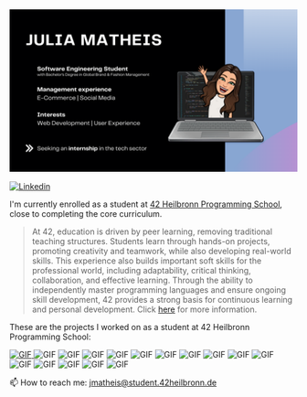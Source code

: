 <img src="https://github.com/jmatheis00/jmatheis00/blob/main/JuliaMatheis.png">

[![Linkedin](https://img.shields.io/badge/-LinkedIn-0e76a8?style=flat-square&logo=Linkedin&logoColor=white)](https://www.linkedin.com/in/julia-matheis-708817198)

<!--
<img align="right" alt="GIF" src="https://42.fr/wp-content/uploads/2021/06/Group-8.png" width="408" height="408" />
-->
I'm currently enrolled as a student at [42 Heilbronn Programming School](https://www.42heilbronn.de/en/), close to completing the core curriculum.
> At 42, education is driven by peer learning, removing traditional teaching structures.
> Students learn through hands-on projects, promoting creativity and teamwork, while also developing real-world skills.
> This experience also builds important soft skills for the professional world, including adaptability, critical thinking, collaboration, and effective learning.
> Through the ability to independently master programming languages and ensure ongoing skill development, 42 provides a strong basis for continuous learning and personal development. Click [here](https://www.42network.org/innovative-education/) for more information.

<!--
[![jmatheis's 42 stats](https://badge.mediaplus.ma/black/jmatheis?1337Badge=off&UM6P=off)](https://github.com/oakoudad/badge42)
-->
These are the projects I worked on as a student at 42 Heilbronn Programming School:

<div style="overflow: auto;">
  <a href="https://github.com/jmatheis00/42_libft">
  <img alt="GIF" src="https://github.com/byaliego/42-project-badges/blob/main/badges/libftn.png" width="120" height="120" />
</a>
  <img alt="GIF" src="https://github.com/byaliego/42-project-badges/blob/main/badges/libftn.png" width="120" height="120" />
  <img alt="GIF" src="https://github.com/byaliego/42-project-badges/blob/main/badges/ft_printfn.png" width="120" height="120" />
  <img alt="GIF" src="https://github.com/byaliego/42-project-badges/blob/main/badges/get_next_linen.png" width="120" height="120" />
  <img alt="GIF" src="https://github.com/byaliego/42-project-badges/blob/main/badges/born2berootn.png" width="120" height="120" />
  
  <img alt="GIF" src="https://github.com/byaliego/42-project-badges/blob/main/badges/so_longn.png" width="120" height="120" />
  <img alt="GIF" src="https://github.com/byaliego/42-project-badges/blob/main/badges/push_swapn.png" width="120" height="120" />
  <img alt="GIF" src="https://github.com/byaliego/42-project-badges/blob/main/badges/pipexn.png" width="120" height="120" />
  
  <img alt="GIF" src="https://github.com/byaliego/42-project-badges/blob/main/badges/philosophersn.png" width="120" height="120" />
  <img alt="GIF" src="https://github.com/byaliego/42-project-badges/blob/main/badges/minishelln.png" width="120" height="120" />
  
  <img alt="GIF" src="https://github.com/byaliego/42-project-badges/blob/main/badges/cub3dn.png" width="120" height="120" />
  <img alt="GIF" src="https://github.com/byaliego/42-project-badges/blob/main/badges/netpracticen.png" width="120" height="120" />
  <img alt="GIF" src="https://github.com/byaliego/42-project-badges/blob/main/badges/cppn.png" width="120" height="120" />
  
  <img alt="GIF" src="https://github.com/byaliego/42-project-badges/blob/main/badges/ft_ircn.png" width="120" height="120" />
  <img alt="GIF" src="https://github.com/byaliego/42-project-badges/blob/main/badges/inceptionn.png" width="120" height="120" />
  <img alt="GIF" src="https://github.com/byaliego/42-project-badges/blob/main/badges/ft_transcendencen.png" width="120" height="120" />
</div>

<!-- Clear floating and alignment -->
📫 How to reach me: jmatheis@student.42heilbronn.de

<!--
**jmatheis00/jmatheis00** is a ✨ _special_ ✨ repository because its `README.md` (this file) appears on your GitHub profile.

Here are some ideas to get you started:

- 🔭 I’m currently working on ...
- 🌱 I’m currently learning ...
- 👯 I’m looking to collaborate on ...
- 🤔 I’m looking for help with ...
- 💬 Ask me about ...
- 😄 Pronouns: ...
- ⚡ Fun fact: ...
-->


